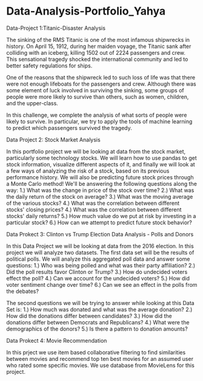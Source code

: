 # Data-Analysis-Portfolio_Yahya

Data-Project 1:Titanic-Disaster Analysis

The sinking of the RMS Titanic is one of the most infamous shipwrecks in history. On April 15, 1912, during her maiden voyage, the Titanic sank after colliding with an iceberg, killing 1502 out of 2224 passengers and crew. This sensational tragedy shocked the international community and led to better safety regulations for ships.

One of the reasons that the shipwreck led to such loss of life was that there were not enough lifeboats for the passengers and crew. Although there was some element of luck involved in surviving the sinking, some groups of people were more likely to survive than others, such as women, children, and the upper-class.

In this challenge, we complete the analysis of what sorts of people were likely to survive. In particular, we try to apply the tools of machine learning to predict which passengers survived the tragedy.

Data Project 2: Stock Market Analysis

In this portfolio project we will be looking at data from the stock market, particularly some technology stocks. We will learn how to use pandas to get stock information, visualize different aspects of it, and finally we will look at a few ways of analyzing the risk of a stock, based on its previous performance history. We will also be predicting future stock prices through a Monte Carlo method!
We'll be answering the following questions along the way: 1.) What was the change in price of the stock over time? 2.) What was the daily return of the stock on average? 3.) What was the moving average of the various stocks? 4.) What was the correlation between different stocks' closing prices? 4.) What was the correlation between different stocks' daily returns? 5.) How much value do we put at risk by investing in a particular stock? 6.) How can we attempt to predict future stock behavior?

Data Prokect 3: Clinton vs Trump Election Data Analysis - Polls and Donors

In this Data Project we will be looking at data from the 2016 election.
In this project we will analyze two datasets. The first data set will be the results of political polls. We will analyze this aggregated poll data and answer some questions: 1.) Who was being polled and what was their party affiliation? 2.) Did the poll results favor Clinton or Trump? 3.) How do undecided voters effect the poll? 4.) Can we account for the undecided voters? 5.) How did voter sentiment change over time? 6.) Can we see an effect in the polls from the debates?

The second questions we will be trying to answer while looking at this Data Set is:
1.) How much was donated and what was the average donation?
2.) How did the donations differ between candidates?
3.) How did the donations differ between Democrats and Republicans?
4.) What were the demographics of the donors?
5.) Is there a pattern to donation amounts?

Data Prokect 4: Movie Recommendation

In this prject we use item based collaborative filtering to find similarities between movies and recommend top ten best movies for an assumed user who rated some specific movies. We use database from MovieLens for this project.
